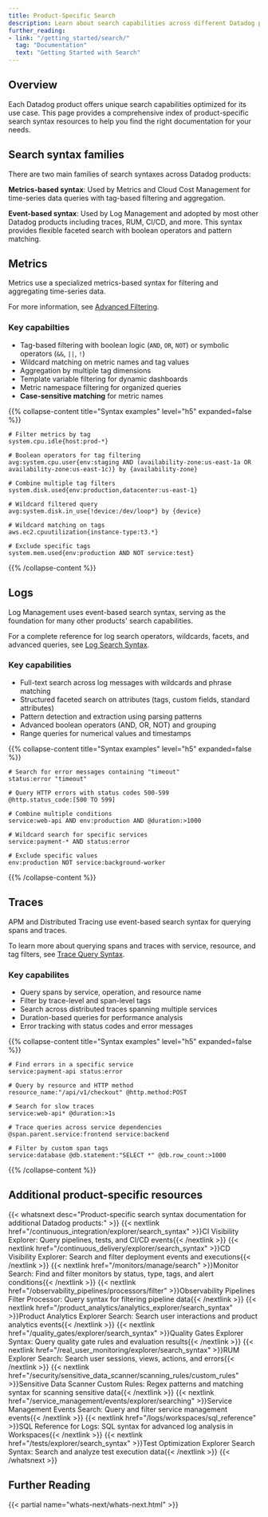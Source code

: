 ```yaml
---
title: Product-Specific Search
description: Learn about search capabilities across different Datadog products
further_reading:
- link: "/getting_started/search/"
  tag: "Documentation"
  text: "Getting Started with Search"
---
```


## Overview

Each Datadog product offers unique search capabilities optimized for its use case. This page provides a comprehensive index of product-specific search syntax resources to help you find the right documentation for your needs.

## Search syntax families

There are two main families of search syntaxes across Datadog products:

**Metrics-based syntax**: Used by Metrics and Cloud Cost Management for time-series data queries with tag-based filtering and aggregation.

**Event-based syntax**: Used by Log Management and adopted by most other Datadog products including traces, RUM, CI/CD, and more. This syntax provides flexible faceted search with boolean operators and pattern matching.

## Metrics

Metrics use a specialized metrics-based syntax for filtering and aggregating time-series data.

For more information, see [Advanced Filtering][1].

### Key capabilties
* Tag-based filtering with boolean logic (`AND`, `OR`, `NOT`) or symbolic operators (`&&`, `||`, `!`)
* Wildcard matching on metric names and tag values
* Aggregation by multiple tag dimensions
* Template variable filtering for dynamic dashboards
* Metric namespace filtering for organized queries
* **Case-sensitive matching** for metric names

{{% collapse-content title="Syntax examples" level="h5" expanded=false %}}
```text
# Filter metrics by tag
system.cpu.idle{host:prod-*}

# Boolean operators for tag filtering
avg:system.cpu.user{env:staging AND (availability-zone:us-east-1a OR availability-zone:us-east-1c)} by {availability-zone}

# Combine multiple tag filters
system.disk.used{env:production,datacenter:us-east-1}

# Wildcard filtered query
avg:system.disk.in_use{!device:/dev/loop*} by {device}

# Wildcard matching on tags
aws.ec2.cpuutilization{instance-type:t3.*}

# Exclude specific tags
system.mem.used{env:production AND NOT service:test}
```
{{% /collapse-content %}}


## Logs

Log Management uses event-based search syntax, serving as the foundation for many other products' search capabilities.

For a complete reference for log search operators, wildcards, facets, and advanced queries, see [Log Search Syntax][2].

### Key capabilities
* Full-text search across log messages with wildcards and phrase matching
* Structured faceted search on attributes (tags, custom fields, standard attributes)
* Pattern detection and extraction using parsing patterns
* Advanced boolean operators (AND, OR, NOT) and grouping
* Range queries for numerical values and timestamps

{{% collapse-content title="Syntax examples" level="h5" expanded=false %}}
```text
# Search for error messages containing "timeout"
status:error "timeout"

# Query HTTP errors with status codes 500-599
@http.status_code:[500 TO 599]

# Combine multiple conditions
service:web-api AND env:production AND @duration:>1000

# Wildcard search for specific services
service:payment-* AND status:error

# Exclude specific values
env:production NOT service:background-worker
```
{{% /collapse-content %}}

## Traces

APM and Distributed Tracing use event-based search syntax for querying spans and traces.

To learn more about querying spans and traces with service, resource, and tag filters, see [Trace Query Syntax][3].

### Key capabilites
* Query spans by service, operation, and resource name
* Filter by trace-level and span-level tags
* Search across distributed traces spanning multiple services
* Duration-based queries for performance analysis
* Error tracking with status codes and error messages

{{% collapse-content title="Syntax examples" level="h5" expanded=false %}}
```text
# Find errors in a specific service
service:payment-api status:error

# Query by resource and HTTP method
resource_name:"/api/v1/checkout" @http.method:POST

# Search for slow traces
service:web-api* @duration:>1s

# Trace queries across service dependencies
@span.parent.service:frontend service:backend

# Filter by custom span tags
service:database @db.statement:"SELECT *" @db.row_count:>1000
```
{{% /collapse-content %}}

## Additional product-specific resources

{{< whatsnext desc="Product-specific search syntax documentation for additional Datadog products:" >}}
  {{< nextlink href="/continuous_integration/explorer/search_syntax" >}}CI Visibility Explorer: Query pipelines, tests, and CI/CD events{{< /nextlink >}}
  {{< nextlink href="/continuous_delivery/explorer/search_syntax" >}}CD Visibility Explorer: Search and filter deployment events and executions{{< /nextlink >}}
  {{< nextlink href="/monitors/manage/search" >}}Monitor Search: Find and filter monitors by status, type, tags, and alert conditions{{< /nextlink >}}
  {{< nextlink href="/observability_pipelines/processors/filter" >}}Observability Pipelines Filter Processor: Query syntax for filtering pipeline data{{< /nextlink >}}
  {{< nextlink href="/product_analytics/analytics_explorer/search_syntax" >}}Product Analytics Explorer Search: Search user interactions and product analytics events{{< /nextlink >}}
  {{< nextlink href="/quality_gates/explorer/search_syntax" >}}Quality Gates Explorer Syntax: Query quality gate rules and evaluation results{{< /nextlink >}}
  {{< nextlink href="/real_user_monitoring/explorer/search_syntax" >}}RUM Explorer Search: Search user sessions, views, actions, and errors{{< /nextlink >}}
  {{< nextlink href="/security/sensitive_data_scanner/scanning_rules/custom_rules" >}}Sensitive Data Scanner Custom Rules: Regex patterns and matching syntax for scanning sensitive data{{< /nextlink >}}
  {{< nextlink href="/service_management/events/explorer/searching" >}}Service Management Events Search: Query and filter service management events{{< /nextlink >}}
  {{< nextlink href="/logs/workspaces/sql_reference" >}}SQL Reference for Logs: SQL syntax for advanced log analysis in Workspaces{{< /nextlink >}}
  {{< nextlink href="/tests/explorer/search_syntax" >}}Test Optimization Explorer Search Syntax: Search and analyze test execution data{{< /nextlink >}}
{{< /whatsnext >}}

## Further Reading

{{< partial name="whats-next/whats-next.html" >}}


[1]: /metrics/advanced-filtering
[2]: /logs/explorer/search_syntax
[3]: /tracing/trace_explorer/query_syntax